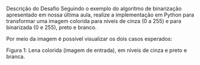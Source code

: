 Descrição do Desafio
Seguindo o exemplo do algoritmo de binarização apresentado em nossa última aula, realize a implementação em Python para transformar uma imagem colorida para níveis de cinza (0 a 255) e para binarizada (0 e 255), preto e branco.  

 

Por meio da imagem é possível visualizar os dois casos esperados: 

 
Figura 1: Lena colorida (imagem de entrada), em níveis de cinza e preto e branca. 